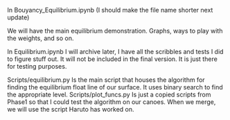 In Bouyancy_Equilibrium.ipynb 
(I should make the file name shorter next update) 

We will have the main equilibrium demonstration. Graphs, ways to play with the weights, and so on. 


In Equilibrium.ipynb 
I will archive later, I have all the scribbles and tests I did to figure stuff out. It will not be included in the final version. It is just there for testing purposes.


Scripts/equilibrium.py Is the main script that houses the algorithm for finding the equilibrium float line of our surface. It uses binary search to find the appropriate level.
Scripts/plot_funcs.py Is just a copied scripts from Phase1 so that I could test the algorithm on our canoes. When we merge, we will use the script Haruto has worked on.
